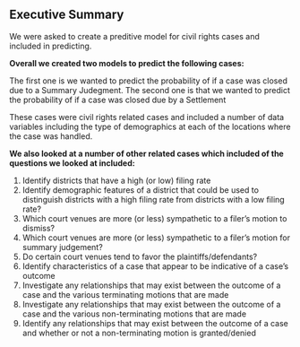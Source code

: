 ## Executive Summary

We were asked to create a preditive model for civil rights cases and included in predicting. 

**Overall we created two models to predict the following cases:** 

The first one is we wanted to predict the probability of if a case was closed due to a Summary Judegment.
The second one is that we wanted to predict the probability of if a case was closed due by a Settlement

These cases were civil rights related cases and included a number of data variables including the type of 
demographics at each of the locations where the case was handled.


**We also looked at a number of other related cases which included of the questions we looked at included:**

1. Identify districts that have a high (or low) filing rate
2. Identify demographic features of a district that could be used to distinguish districts with a high filing rate from districts with a low filing rate? 
3. Which court venues are more (or less) sympathetic to a filer’s motion to dismiss?
4. Which court venues are more (or less) sympathetic to a filer’s motion for summary judgement?  
5. Do certain court venues tend to favor the plaintiffs/defendants? 
6. Identify characteristics of a case that appear to be indicative of a case’s outcome
7. Investigate any relationships that may exist between the outcome of a case and the various terminating motions that are made 
8. Investigate any relationships that may exist between the outcome of a case and the various non-terminating motions that are made  
9. Identify any relationships that may exist between the outcome of a case and whether or not a non-terminating motion is granted/denied


